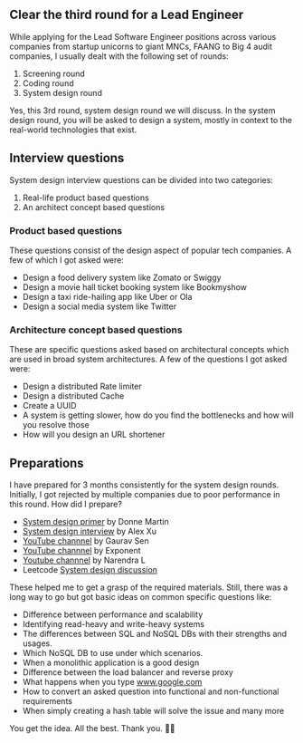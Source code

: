 ## Clear the third round for a Lead Engineer

While applying for the Lead Software Engineer positions across various companies from startup unicorns to giant MNCs, FAANG to Big 4 audit companies, I usually dealt with the following set of rounds:

1. Screening round
2. Coding round
3. System design round

Yes, this 3rd round, system design round we will discuss. In the system design round, you will be asked to design a system, mostly in context to the real-world technologies that exist.

## Interview questions

System design interview questions can be divided into two categories:

1. Real-life product based questions
2. An architect concept based questions

### Product based questions

These questions consist of the design aspect of popular tech companies. A few of which I got asked were:


- Design a food delivery system like Zomato or Swiggy
- Design a movie hall ticket booking system like Bookmyshow
- Design a taxi ride-hailing app like Uber or Ola
- Design a social media system like Twitter

### Architecture concept based questions

These are specific questions asked based on architectural concepts which are used in broad system architectures. A few of the questions I got asked were:

- Design a distributed Rate limiter
- Design a distributed Cache
- Create a UUID
- A system is getting slower, how do you find the bottlenecks and how will you resolve those
- How will you design an URL shortener

## Preparations

I have prepared for 3 months consistently for the system design rounds. Initially, I got rejected by multiple companies due to poor performance in this round.
How did I prepare?

- [System design primer](https://github.com/donnemartin/system-design-primer) by Donne Martin
- [System design interview](https://www.amazon.in/dp/B08B3FWYBX/ref=cm_sw_em_r_mt_dp_SGSF949GD0HWW3MS4C45) by Alex Xu
- [YouTube channnel](https://www.youtube.com/channel/UCRPMAqdtSgd0Ipeef7iFsKw) by Gaurav Sen
- [YouTube channnel](https://www.youtube.com/channel/UCjm_qVkCPjOVDz9BWjNqO9A) by Exponent
- [Youtube channnel](https://www.youtube.com/channel/UCn1XnDWhsLS5URXTi5wtFTA) by Narendra L
- Leetcode [System design discussion](https://leetcode.com/discuss/interview-question/system-design?currentPage=1&orderBy=hot&query=)

These helped me to get a grasp of the required materials. Still, there was a long way to go but got basic ideas on common specific questions like:

- Difference between performance and scalability
- Identifying read-heavy and write-heavy systems
- The differences between SQL and NoSQL DBs with their strengths and usages.
- Which NoSQL DB to use under which scenarios.
- When a monolithic application is a good design
- Difference between the load balancer and reverse proxy
- What happens when you type www.google.com
- How to convert an asked question into functional and non-functional requirements
- When simply creating a hash table will solve the issue and many more

You get the idea. All the best.
Thank you. 🙏🏼